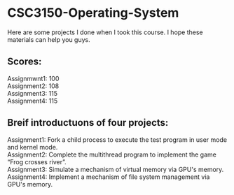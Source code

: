 # CSC3150-Operating-System  
Here are some projects I done when I took this course. I hope these materials can help you guys.  
## Scores:  
Assignmwnt1: 100  
Assignment2: 108  
Assignment3: 115  
Assignment4: 115  

## Breif introductuons of four projects:  
Assignment1: Fork a child process to execute the test program in user mode and kernel mode.  
Assignment2: Complete the multithread program to implement the game “Frog crosses river”.  
Assignment3: Simulate a mechanism of virtual memory via GPU's memory.  
Assignment4: Implement a mechanism of file system management via GPU's memory.  

